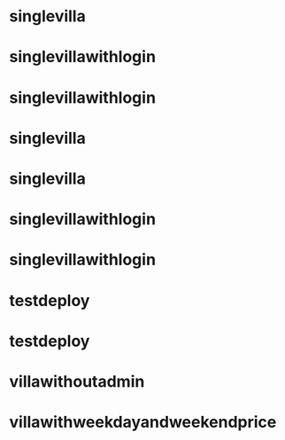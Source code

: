# singlevilla
# singlevillawithlogin
# singlevillawithlogin
# singlevilla
# singlevilla
# singlevillawithlogin
# singlevillawithlogin
# testdeploy
# testdeploy
# villawithoutadmin
# villawithweekdayandweekendprice
